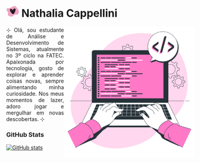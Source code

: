 <h1>
  <img src="assets/img/heart-tit.png" alt="Heart" vertical-align="middle" height="30px"> Nathalia Cappellini
</h1>

<img align="right" height="350px" alt="Work illustrations by Storyset - www.freepik.com" src="/assets/img/vector-dev.png">

<p align="justify">
  ⊹ Olá, sou estudante de Análise e Desenvolvimento de Sistemas, atualmente no 3º ciclo na FATEC. Apaixonada por tecnologia, gosto de explorar e aprender coisas novas, sempre alimentando minha curiosidade. Nos meus momentos de lazer, adoro jogar e mergulhar em novas descobertas. ⊹
</p>

<div align="justify">
  <h3>GitHub Stats</h3>
  
  [![GitHub stats](https://github-readme-stats.vercel.app/api?username=nathaliacappellini&theme=dracula&hide_title=true&show_icons=true&rank_icon=github&count_private=true&include_all_commits=true&line_height=25&border_radius=3)](https://github.com/nathaliacappellini)
</div>

<h1></h1>

<!--
<div align="center">
  
![My Skills](https://skillicons.dev/icons?i=java,py,latex,md,git,github,eclipse,vscode&theme=dark)
</div>
-->
<!-- [![Nathi's WakaTime stats](https://github-readme-stats.vercel.app/api/wakatime?username=nathaliacappellini&theme=dracula&line_height=25&border_radius=3&hide_title=true)](https://github.com/nathaliacappellini)
![Top Langs](https://github-readme-stats.vercel.app/api/top-langs/?username=nathaliacappellini&hide_progress=true&hide_title=true&theme=dracula)
[![](https://visitcount.itsvg.in/api?id=nathaliacappellini&icon=7&color=5&style=for-the-badge)](https://visitcount.itsvg.in) -->
